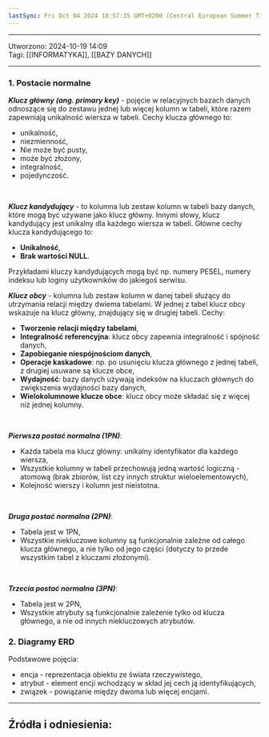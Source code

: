```yaml
---
lastSync: Fri Oct 04 2024 18:57:35 GMT+0200 (Central European Summer Time)
---
```

---
Utworzono: 2024-10-19 14:09  
Tagi: [[INFORMATYKA]], [[BAZY DANYCH]]

---
### 1. Postacie normalne

 ***Klucz główny (ang. primary key)*** - pojęcie w relacyjnych bazach danych odnoszące się do zestawu jednej lub więcej kolumn w tabeli, które razem zapewniają unikalność wiersza w tabeli. Cechy klucza głównego to: 
- unikalność,
- niezmienność,
- Nie może być pusty,
- może być złożony,
- integralność,
- pojedynczość.
<br>

***Klucz kandydujący*** - to kolumna lub zestaw kolumn w tabeli bazy danych, które mogą być używane jako klucz główny. Innymi słowy, klucz kandydujący jest unikalny dla każdego wiersza w tabeli. Główne cechy klucza kandydującego to: 
- **Unikalność**,
- **Brak wartości NULL**.

Przykładami kluczy kandydujących mogą być np. numery PESEL, numery indeksu lub loginy użytkowników do jakiegoś serwisu.
<br>

***Klucz obcy*** - kolumna lub zestaw kolumn w danej tabeli służący do utrzymania relacji między dwiema tabelami. W jednej z tabel klucz obcy wskazuje na klucz główny, znajdujący się w drugiej tabeli. Cechy:
- **Tworzenie relacji między tabelami**,
- **Integralność referencyjna**: klucz obcy zapewnia integralność i spójność danych,
- **Zapobieganie niespójnościom danych**,
- **Operacje kaskadowe**: np. po usunięciu klucza głównego z jednej tabeli, z drugiej usuwane są klucze obce,
- **Wydajność**: bazy danych używają indeksów na kluczach głównych do zwiększenia wydajności bazy danych,
- **Wielokolumnowe klucze obce**: klucz obcy może składać się z więcej niż jednej kolumny.
<br>

***Pierwsza postać normalna (1PN)***:
- Każda tabela ma klucz główny: unikalny identyfikator dla każdego wiersza,
- Wszystkie kolumny w tabeli przechowują jedną wartość logiczną - atomową (brak zbiorów, list czy innych struktur wieloelementowych),
- Kolejność wierszy i kolumn jest nieistotna.
<br>

***Druga postać normalna (2PN)***:
- Tabela jest w 1PN,
- Wszystkie niekluczowe kolumny są funkcjonalnie zależne od całego klucza głównego, a nie tylko od jego części (dotyczy to przede wszystkim tabel z kluczami złożonymi).
<br>

***Trzecia postać normalna (3PN)***:
- Tabela jest w 2PN,
- Wszystkie atrybuty są funkcjonalnie zależenie tylko od klucza głównego, a nie od innych niekluczowych atrybutów.

### 2. Diagramy ERD

Podstawowe pojęcia:
- encja - reprezentacja obiektu ze świata rzeczywistego,
- atrybut - element encji wchodzący w skład jej cech ją identyfikujących,
- związek - powiązanie między dwoma lub więcej encjami.

---
## Źródła i odniesienia:

